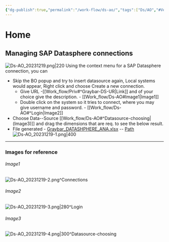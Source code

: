 ```yaml
---
{"dg-publish":true,"permalink":"/work-flow/ds-ao/","tags":["Ds/AO","#Vercel_p","gardenEntry"]}
---
```


# Home
## Managing SAP Datasphere connections

![Ds-AO_20231219.png|220](/img/user/Images/Ds-AO_20231219.png)
Using the context menu for a SAP Datasphere connection, you can

- Skip the BO popup and try to insert datasource again, Local systems would appear, Right click and choose Create a new connection.
	- Give URL -[[Work_flow/Priv#^Graybar-DS-UR\|Link]] and of your choice give the description. -  [[Work_flow/Ds-AO#Image1\|Image1]]
	- Double click on the system so it tries to connect, where you may give username and password. - [[Work_flow/Ds-AO#^Login\|Image2]]
- Choose Data--Source [[Work_flow/Ds-AO#^Datasource-choosing\|(Image3)]] and drag the dimensions that are req. to see the below result.
- File generated - [Graybar_DATASHPHERE_ANA.xlsx](file:///C:/Users/anujgarg8/Documents/GrayBar/Graybar_DATASHPHERE_ANA.xlsx) -- [Path](file:///C:/Users/anujgarg8/Documents/GrayBar/) <BR>
![Ds-AO_20231219-1.png|400](/img/user/Images/Ds-AO_20231219-1.png)


---
### Images for reference
###### Image1

![Ds-AO_20231219-2.png](/img/user/Images/Ds-AO_20231219-2.png)^Connections

###### Image2
![Ds-AO_20231219-3.png|280](/img/user/Images/Ds-AO_20231219-3.png)^Login

###### Image3
![Ds-AO_20231219-4.png|300](/img/user/Images/Ds-AO_20231219-4.png)^Datasource-choosing




